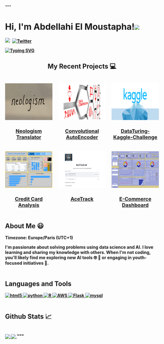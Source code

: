 """
<!-- ///////// NAME AND BADGES ///////// -->
<p>
  <h1 align="justify"><b>Hi, I'm Abdellahi El Moustapha!<img src="https://media.giphy.com/media/hvRJCLFzcasrR4ia7z/giphy.gif" width="30px"></h1>
   <p align="justify">
  <a href="https://www.linkedin.com/in/abmstpha/"><img src="https://img.shields.io/badge/linkedin-%230077B5.svg?&style=for-the-badge&logo=linkedin&logoColor=white" /></a>&nbsp;
  <a href="https://twitter.com/abmstpha"><img src="https://img.shields.io/badge/Twitter-1DA1F2?style=for-the-badge&logo=twitter&logoColor=white" alt="Twitter" /></a>&nbsp;
  </p>
</p>

<!-- ///////// ANIMATED BIO TEXT ///////// -->
[<p align="justify">![Typing SVG](https://readme-typing-svg.herokuapp.com?color=%2336BCF7&lines=Data+Scientist+and+AI+Enthusiast;Passionate+about+Learning+and+Sharing+Knowledge;Founder+of+ESP+Data+Club)](https://git.io/typing-svg)
</p>
    
<!-- ///////// PROJECTS SECTION ///////// -->
<h2 align="center">My Recent Projects 💻</h2>
<br />

<!-- Grid layout for 6 projects -->
<div style="display: grid; grid-template-columns: repeat(3, 1fr); gap: 20px; justify-items: center;">
  <!-- Project 1 -->
  <div>
    <img src="./project1.png" alt="Neologism Translator" width="200" height="120" />
    <h3 align="center">
      <a href="https://github.com/Abmstpha/NLP" target="_blank">Neologism Translator</a>
    </h3>
  </div>

  <!-- Project 2 -->
  <div>
    <img src="./project2.png" alt="Convolutional AutoEncoder for CIFAR Dataset" width="200" height="120" />
    <h3 align="center">
      <a href="https://github.com/Abmstpha/DeepLearning" target="_blank">Convolutional AutoEncoder</a>
    </h3>
  </div>

  <!-- Project 3 -->
  <div>
    <img src="./project3.png" alt="DataTuring-Kaggle-Challenge" width="200" height="120" />
    <h3 align="center">
      <a href="https://github.com/Abmstpha/" target="_blank">DataTuring-Kaggle-Challenge</a>
    </h3>
  </div>

  <!-- Project 4 -->
  <div>
    <img src="./project4.png" alt="Credit Card Analysis Dashboards" width="200" height="120" />
    <h3 align="center">
      <a href="https://github.com/Abmstpha/PowerBI" target="_blank">Credit Card Analysis</a>
    </h3>
  </div>

  <!-- Project 5 -->
  <div>
    <img src="./project5.png" alt="AceTrack" width="200" height="120" />
    <h3 align="center">
      <a href="https://github.com/Abmstpha/AceTrackAI" target="_blank">AceTrack</a>
    </h3>
  </div>

  <!-- Project 6 -->
  <div>
    <img src="./project6.png" alt="E-Commerce Dashboard" width="200" height="120" />
    <h3 align="center">
      <a href="https://github.com/Abmstpha/PowerBI" target="_blank">E-Commerce Dashboard</a>
    </h3>
  </div>
</div>


<!-- ////////// ABOUT ME ////////// -->  
<h2 align="justify">About Me 😃</h2>
<p>Timezone: Europe/Paris (UTC+1)</p>
<p>I'm passionate about solving problems using data science and AI. I love learning and sharing my knowledge with others. When I'm not coding, you'll likely find me exploring new AI tools 🤓 📖 or engaging in youth-focused initiatives 🚀.

<br>
<br>
    
<!-- ////////// LANGUAGES AND TOOLS ////////// -->  
<h2>Languages and Tools</h2>
</p>
  <a href="https://www.w3.org/html/" target="_blank"> 
    <img src="https://img.shields.io/badge/html-E34F26.svg?style=for-the-badge&logo=html5&logoColor=white" alt="html5"/> 
  </a>
  <a href="https://www.python.org/" target="_blank">
    <img src="https://img.shields.io/badge/Python-3776AB?style=for-the-badge&logo=python&logoColor=white" alt="python"/>
  </a>
  <a href="https://www.r-project.org/" target="_blank"> 
    <img src="https://img.shields.io/badge/R-276DC3?style=for-the-badge&logo=r&logoColor=white" alt="R"/> 
  </a>
  <a href="https://aws.amazon.com/" target="_blank"> 
    <img src="https://img.shields.io/badge/Amazon_AWS-232F3E?style=for-the-badge&logo=amazon-aws&logoColor=white" alt="AWS"/> 
  </a>
  <a href="https://flask.palletsprojects.com/en/2.0.x/" target="_blank"> 
    <img src="https://img.shields.io/badge/Flask-000000?style=for-the-badge&logo=flask&logoColor=white" alt="Flask"/> 
  </a> 
  <a href="https://www.mysql.com/" target="_blank"> 
    <img src="https://img.shields.io/badge/MySQL-005C84?style=for-the-badge&logo=mysql&logoColor=white" alt="mysql"/>
  </a>

<br>
<br>
    
<!-- ////////// GITHUB STATS ////////// -->  
<h2 align="justify">Github Stats 📈 </h2>
<br>

<a align="justify" href="https://github.com/Abmstpha/Abmstpha">
  <img align="center" src="https://github-readme-stats.vercel.app/api?username=Abmstpha&hide=java,html,tex&title_color=ffffff&text_color=c9cacc&icon_color=2bbc8a&bg_color=1d1f21&langs_count=3" />
</a>
<a href="https://github.com/Abmstpha">
  <img align="center" src="https://github-readme-stats.vercel.app/api/top-langs/?username=Abmstpha&hide=html,tex&title_color=ffffff&text_color=c9cacc&icon_color=2bbc8a&bg_color=1d1f21&langs_count=3" />
</a>
"""
